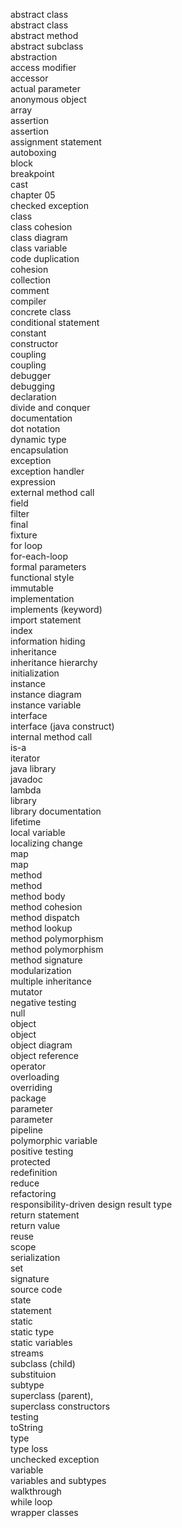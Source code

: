 abstract class               
abstract class               
abstract method              
abstract subclass            
abstraction                  
access modifier              
accessor                     
actual parameter             
anonymous object             
array                        
assertion                    
assertion                    
assignment statement         
autoboxing                   
block                        
breakpoint                                            
cast                         
chapter 05                   
checked exception            
class                        
class cohesion               
class diagram                
class variable               
code duplication             
cohesion                     
collection                   
comment                      
compiler                     
concrete class               
conditional statement        
constant                     
constructor                  
coupling                     
coupling                     
debugger                     
debugging                    
declaration                  
divide and conquer           
documentation                
dot notation                 
dynamic type                 
encapsulation                
exception                    
exception handler            
expression                   
external method call         
field                        
filter                       
final                        
fixture                      
for loop                     
for-each-loop                
formal parameters                             
functional style             
immutable                    
implementation               
implements (keyword)         
import statement             
index                        
information hiding           
inheritance                  
inheritance hierarchy        
initialization               
instance                     
instance diagram             
instance variable            
interface                    
interface (java construct)   
internal method call         
is-a                         
iterator                     
java library                 
javadoc                      
lambda                       
library                      
library documentation        
lifetime                     
local variable               
localizing change            
map                          
map                          
method                       
method                       
method body                  
method cohesion              
method dispatch              
method lookup                
method polymorphism          
method polymorphism          
method signature             
modularization               
multiple inheritance         
mutator                      
negative testing             
null                         
object                       
object                       
object diagram               
object reference             
operator                     
overloading                  
overriding                   
package                      
parameter                    
parameter                    
pipeline                     
polymorphic variable         
positive testing             
protected                    
redefinition                 
reduce                       
refactoring                  
responsibility-driven design 
result type                  
return statement             
return value                 
reuse                        
scope                        
serialization                
set                          
signature                    
source code                  
state                        
statement                    
static                       
static type                  
static variables             
streams                      
subclass (child)             
substituion                  
subtype                      
superclass (parent),         
superclass constructors      
testing                      
toString                     
type                         
type loss                    
unchecked exception          
variable                     
variables and subtypes       
walkthrough                  
while loop                   
wrapper classes              
